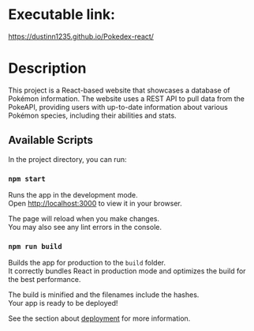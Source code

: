 # Executable link:
https://dustinn1235.github.io/Pokedex-react/

# Description

This project is a React-based website that showcases a database of Pokémon information. The website uses a REST API to pull data from the PokeAPI, providing users with up-to-date information about various Pokémon species, including their abilities and stats.

## Available Scripts

In the project directory, you can run:

### `npm start`

Runs the app in the development mode.\
Open [http://localhost:3000](http://localhost:3000) to view it in your browser.

The page will reload when you make changes.\
You may also see any lint errors in the console.

### `npm run build`

Builds the app for production to the `build` folder.\
It correctly bundles React in production mode and optimizes the build for the best performance.

The build is minified and the filenames include the hashes.\
Your app is ready to be deployed!

See the section about [deployment](https://facebook.github.io/create-react-app/docs/deployment) for more information.
